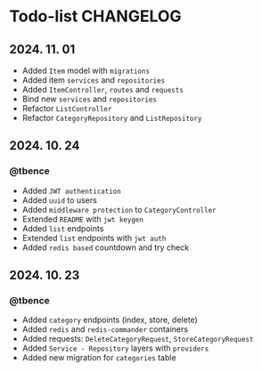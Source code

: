 # Todo-list CHANGELOG

## 2024. 11. 01
- Added `Item` model with `migrations`
- Added item `services` and `repositories`
- Added `ItemController`, `routes` and `requests`
- Bind new `services` and `repositories`
- Refactor `ListController`
- Refactor `CategoryRepository` and `ListRepository`

## 2024. 10. 24
### @tbence
- Added `JWT authentication`
- Added `uuid` to users
- Added `middleware protection` to `CategoryController`
- Extended `README` with `jwt keygen`
- Added `list` endpoints
- Extended `list` endpoints with `jwt auth`
- Added `redis based` countdown and try check

## 2024. 10. 23
### @tbence
- Added `category` endpoints (index, store, delete)
- Added `redis` and `redis-commander` containers
- Added requests: `DeleteCategoryRequest`, `StoreCategoryRequest`
- Added `Service - Repository` layers with `providers`
- Added new migration for `categories` table
